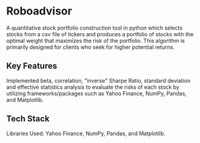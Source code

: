 # Roboadvisor

A quantitative stock portfolio construction tool in python which selects stocks from a csv file of tickers and produces a portfolio of stocks with the optimal weight that maximizes the risk of the portfolio. This algorithm is primarily designed for clients who seek for higher potential returns.

## Key Features
Implemented beta, correlation, "inverse" Sharpe Ratio, standard deviation and effective statistics analysis to evaluate the risks of each stock by utilizing frameworks/packages such as Yahoo Finance, NumPy, Pandas, and Matplotlib.

## Tech Stack
Libraries Used: Yahoo Finance, NumPy, Pandas, and Matplotlib.
